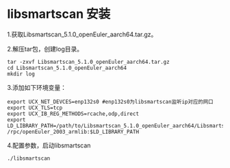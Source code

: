 # libsmartscan 安装
1.获取Libsmartscan_5.1.0_openEuler_aarch64.tar.gz。

2.解压tar包，创建log目录。
```
tar -zxvf Libsmartscan_5.1.0_openEuler_aarch64.tar.gz
cd Libsmartscan_5.1.0_openEuler_aarch64
mkdir log
```

3.添加如下环境变量：
```
export UCX_NET_DEVCES=enp132s0 #enp132s0为libsmartscan监听ip对应的网口
export UCX_TLS=tcp
export UCX_IB_REG_METHODS=rcache,odp,direct
export LD_LIBRARY_PATH=/path/to/Libsmartscan_5.1.0_openEuler_aarch64/Libsmartscan_ThirdParty
/rpc/openEuler_2003_armlib:$LD_LIBRARY_PATH
```

4.配置参数，启动libsmartscan
```
./libsmartscan
```